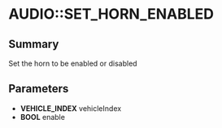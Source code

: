 # AUDIO::SET_HORN_ENABLED

## Summary
Set the horn to be enabled or disabled

## Parameters
* **VEHICLE_INDEX** vehicleIndex
* **BOOL** enable